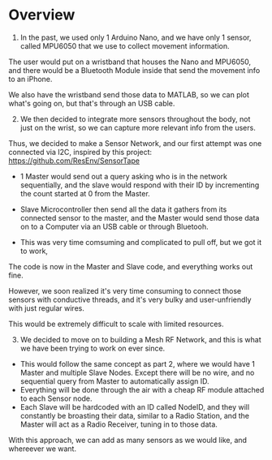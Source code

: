 # Overview

1) In the past, we used only 1 Arduino Nano, and we have only 1 sensor, called MPU6050 that we use to collect movement information.

The user would put on a wristband that houses the Nano and MPU6050, and there would be a Bluetooth Module inside that send the movement info to an iPhone.

We also have the wristband send those data to MATLAB, so we can plot what's going on, but that's through an USB cable.

2) We then decided to integrate more sensors throughout the body, not just on the wrist, so we can capture more relevant info from the users.

Thus, we decided to make a Sensor Network, and our first attempt was one connected via I2C, inspired by this project: https://github.com/ResEnv/SensorTape

* 1 Master would send out a query asking who is in the network sequentially, and the slave would respond with their ID by incrementing the count started at 0 from the Master.

* Slave Microcontroller then send all the data it gathers from its connected sensor to the master, and the Master would send those data on to a Computer via an USB cable or through Bluetooh.

* This was very time comsuming and complicated to pull off, but we got it to work,

The code is now in the Master and Slave code, and everything works out fine.

However, we soon realized it's very time consuming to connect those sensors with conductive threads, and it's very bulky and user-unfriendly with just regular wires.

This would be extremely difficult to scale with limited resources.

3) We decided to move on to building a Mesh RF Network, and this is what we have been trying to work on ever since.

* This would follow the same concept as part 2, where we would have 1 Master and multiple Slave Nodes. Except there will be no wire, and no sequential query from Master to automatically assign ID.
* Everything will be done through the air with a cheap RF module attached to each Sensor node.
* Each Slave will be hardcoded with an ID called NodeID, and they will constantly be broasting their data, similar to a Radio Station, and the Master will act as a Radio Receiver, tuning in to those data.

With this approach, we can add as many sensors as we would like, and whereever we want.
